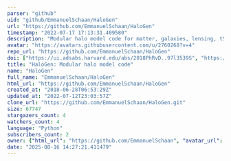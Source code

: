 ```yaml
---
parser: "github"
uid: "github/EmmanuelSchaan/HaloGen"
url: "https://github.com/EmmanuelSchaan/HaloGen"
timestamp: "2022-07-17 17:13:31.409580"
description: "Modular halo model code for matter, galaxies, lensing, tSZ and CIB."
avatar: "https://avatars.githubusercontent.com/u/2760268?v=4"
repo_url: "https://github.com/EmmanuelSchaan/HaloGen"
doi: ["https://ui.adsabs.harvard.edu/abs/2018PhRvD..97l3539S", "https://ui.adsabs.harvard.edu/abs/2020ascl.soft11009S/abstract"]
title: "HaloGen: Modular halo model code"
name: "HaloGen"
full_name: "EmmanuelSchaan/HaloGen"
html_url: "https://github.com/EmmanuelSchaan/HaloGen"
created_at: "2018-06-28T06:53:29Z"
updated_at: "2022-07-12T23:03:57Z"
clone_url: "https://github.com/EmmanuelSchaan/HaloGen.git"
size: 67747
stargazers_count: 4
watchers_count: 4
language: "Python"
subscribers_count: 2
owner: {"html_url": "https://github.com/EmmanuelSchaan", "avatar_url": "https://avatars.githubusercontent.com/u/2760268?v=4", "login": "EmmanuelSchaan", "type": "User"}
date: "2025-08-16 14:27:21.411479"
---
```

